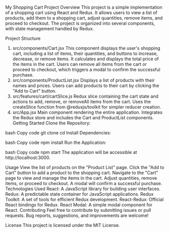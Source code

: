 
My Shopping Cart Project
Overview
This project is a simple implementation of a shopping cart using React and Redux. It allows users to view a list of products, add them to a shopping cart, adjust quantities, remove items, and proceed to checkout. The project is organized into several components, with state management handled by Redux.

Project Structure
1. src/components/Cart.jsx
This component displays the user's shopping cart, including a list of items, their quantities, and buttons to increase, decrease, or remove items.
It calculates and displays the total price of the items in the cart.
Users can remove all items from the cart or proceed to checkout, which triggers a modal to confirm the successful purchase.
2. src/components/ProductList.jsx
Displays a list of products with their names and prices.
Users can add products to their cart by clicking the "Add to Cart" button.
3. src/features/cart/cartSlice.js
Redux slice containing the cart state and actions to add, remove, or removeAll items from the cart.
Uses the createSlice function from @reduxjs/toolkit for simpler reducer creation.
4. src/App.jsx
Main component rendering the entire application.
Integrates the Redux store and includes the Cart and ProductList components.
Getting Started
Clone the Repository:

bash
Copy code
git clone <repository-url>
cd <project-directory>
Install Dependencies:

bash
Copy code
npm install
Run the Application:

bash
Copy code
npm start
The application will be accessible at http://localhost:3000.

Usage
View the list of products on the "Product List" page.
Click the "Add to Cart" button to add a product to the shopping cart.
Navigate to the "Cart" page to view and manage the items in the cart.
Adjust quantities, remove items, or proceed to checkout.
A modal will confirm a successful purchase.
Technologies Used
React: A JavaScript library for building user interfaces.
Redux: A predictable state container for JavaScript applications.
Redux Toolkit: A set of tools for efficient Redux development.
React-Redux: Official React bindings for Redux.
React Modal: A simple modal component for React.
Contributing
Feel free to contribute by submitting issues or pull requests. Bug reports, suggestions, and improvements are welcome!

License
This project is licensed under the MIT License.